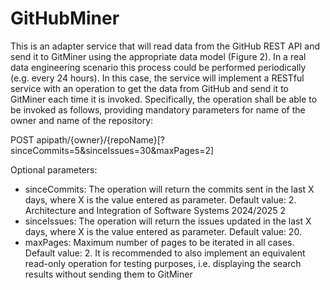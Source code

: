 <h1>GitHubMiner</h1>
This is an adapter service that will read data from the GitHub REST API and send it
to GitMiner using the appropriate data model (Figure 2). In a real data engineering scenario this
process could be performed periodically (e.g. every 24 hours). In this case, the service will
implement a RESTful service with an operation to get the data from GitHub and send it to GitMiner
each time it is invoked. Specifically, the operation shall be able to be invoked as follows, providing
mandatory parameters for name of the owner and name of the repository:

POST apipath/{owner}/{repoName}[?sinceCommits=5&sinceIssues=30&maxPages=2]

Optional parameters:
* sinceCommits: The operation will return the commits sent in the last X days, where X is
the value entered as parameter. Default value: 2.
Architecture and Integration of Software Systems 2024/2025
2
* sinceIssues: The operation will return the issues updated in the last X days, where X is the
value entered as parameter. Default value: 20.
* maxPages: Maximum number of pages to be iterated in all cases. Default value: 2.
It is recommended to also implement an equivalent read-only operation for testing purposes, i.e.
displaying the search results without sending them to GitMiner
